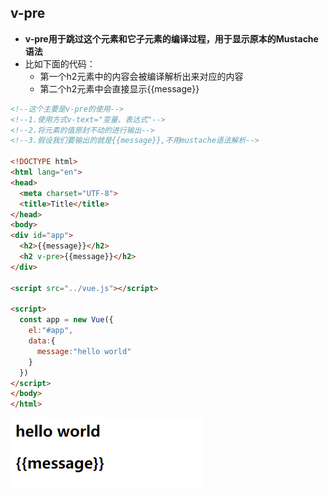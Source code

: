## v-pre

- **v-pre用于跳过这个元素和它子元素的编译过程，用于显示原本的Mustache语法**
- 比如下面的代码：
  - 第一个h2元素中的内容会被编译解析出来对应的内容
  - 第二个h2元素中会直接显示{{message}}

```html
<!--这个主要是v-pre的使用-->
<!--1.使用方式v-text="变量、表达式"-->
<!--2.将元素的值原封不动的进行输出-->
<!--3.假设我们要输出的就是{{message}},不用mustache语法解析-->

<!DOCTYPE html>
<html lang="en">
<head>
  <meta charset="UTF-8">
  <title>Title</title>
</head>
<body>
<div id="app">
  <h2>{{message}}</h2>
  <h2 v-pre>{{message}}</h2>
</div>

<script src="../vue.js"></script>

<script>
  const app = new Vue({
    el:"#app",
    data:{
      message:"hello world"
    }
  })
</script>
</body>
</html>
```

![Snipaste_2021-08-06_17-05-47](image/Snipaste_2021-08-06_17-05-47.png)